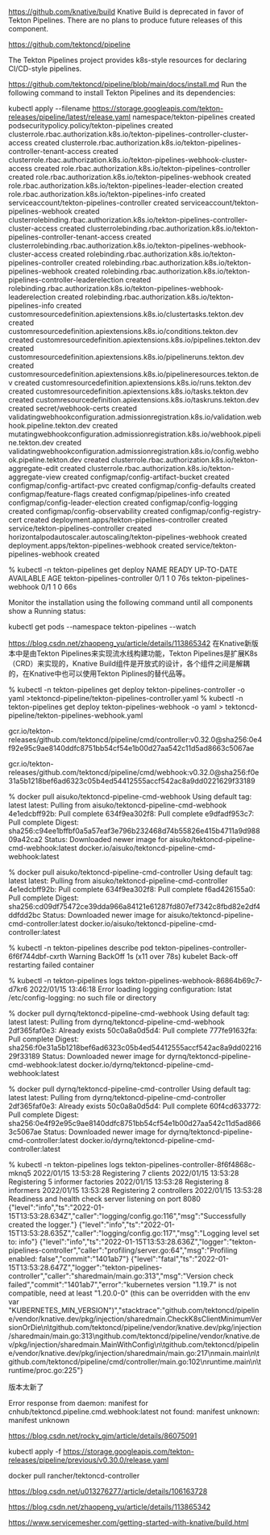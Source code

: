 
https://github.com/knative/build
  Knative Build is deprecated in favor of Tekton Pipelines. There are no plans to produce future releases of this component.


https://github.com/tektoncd/pipeline

The Tekton Pipelines project provides k8s-style resources for declaring CI/CD-style pipelines.


https://github.com/tektoncd/pipeline/blob/main/docs/install.md
Run the following command to install Tekton Pipelines and its dependencies:

kubectl apply --filename https://storage.googleapis.com/tekton-releases/pipeline/latest/release.yaml
namespace/tekton-pipelines created
podsecuritypolicy.policy/tekton-pipelines created
clusterrole.rbac.authorization.k8s.io/tekton-pipelines-controller-cluster-access created
clusterrole.rbac.authorization.k8s.io/tekton-pipelines-controller-tenant-access created
clusterrole.rbac.authorization.k8s.io/tekton-pipelines-webhook-cluster-access created
role.rbac.authorization.k8s.io/tekton-pipelines-controller created
role.rbac.authorization.k8s.io/tekton-pipelines-webhook created
role.rbac.authorization.k8s.io/tekton-pipelines-leader-election created
role.rbac.authorization.k8s.io/tekton-pipelines-info created
serviceaccount/tekton-pipelines-controller created
serviceaccount/tekton-pipelines-webhook created
clusterrolebinding.rbac.authorization.k8s.io/tekton-pipelines-controller-cluster-access created
clusterrolebinding.rbac.authorization.k8s.io/tekton-pipelines-controller-tenant-access created
clusterrolebinding.rbac.authorization.k8s.io/tekton-pipelines-webhook-cluster-access created
rolebinding.rbac.authorization.k8s.io/tekton-pipelines-controller created
rolebinding.rbac.authorization.k8s.io/tekton-pipelines-webhook created
rolebinding.rbac.authorization.k8s.io/tekton-pipelines-controller-leaderelection created
rolebinding.rbac.authorization.k8s.io/tekton-pipelines-webhook-leaderelection created
rolebinding.rbac.authorization.k8s.io/tekton-pipelines-info created
customresourcedefinition.apiextensions.k8s.io/clustertasks.tekton.dev created
customresourcedefinition.apiextensions.k8s.io/conditions.tekton.dev created
customresourcedefinition.apiextensions.k8s.io/pipelines.tekton.dev created
customresourcedefinition.apiextensions.k8s.io/pipelineruns.tekton.dev created
customresourcedefinition.apiextensions.k8s.io/pipelineresources.tekton.dev created
customresourcedefinition.apiextensions.k8s.io/runs.tekton.dev created
customresourcedefinition.apiextensions.k8s.io/tasks.tekton.dev created
customresourcedefinition.apiextensions.k8s.io/taskruns.tekton.dev created
secret/webhook-certs created
validatingwebhookconfiguration.admissionregistration.k8s.io/validation.webhook.pipeline.tekton.dev created
mutatingwebhookconfiguration.admissionregistration.k8s.io/webhook.pipeline.tekton.dev created
validatingwebhookconfiguration.admissionregistration.k8s.io/config.webhook.pipeline.tekton.dev created
clusterrole.rbac.authorization.k8s.io/tekton-aggregate-edit created
clusterrole.rbac.authorization.k8s.io/tekton-aggregate-view created
configmap/config-artifact-bucket created
configmap/config-artifact-pvc created
configmap/config-defaults created
configmap/feature-flags created
configmap/pipelines-info created
configmap/config-leader-election created
configmap/config-logging created
configmap/config-observability created
configmap/config-registry-cert created
deployment.apps/tekton-pipelines-controller created
service/tekton-pipelines-controller created
horizontalpodautoscaler.autoscaling/tekton-pipelines-webhook created
deployment.apps/tekton-pipelines-webhook created
service/tekton-pipelines-webhook created


% kubectl -n tekton-pipelines get deploy
NAME                          READY   UP-TO-DATE   AVAILABLE   AGE
tekton-pipelines-controller   0/1     1            0           76s
tekton-pipelines-webhook      0/1     1            0           66s

Monitor the installation using the following command until all components show a Running status:

kubectl get pods --namespace tekton-pipelines --watch

https://blog.csdn.net/zhaopeng_yu/article/details/113865342
在Knative新版本中是由Tekton Pipelines来实现流水线构建功能，Tekton Pipelines是扩展K8s（CRD）来实现的，Knative Build组件是开放式的设计，各个组件之间是解耦的，在Knative中也可以使用Tekton Piplines的替代品等。

 % kubectl -n tekton-pipelines  get deploy tekton-pipelines-controller -o yaml >tektoncd-pipeline/tekton-pipelines-controller.yaml
  % kubectl -n tekton-pipelines  get deploy tekton-pipelines-webhook -o yaml > tektoncd-pipeline/tekton-pipelines-webhook.yaml


  gcr.io/tekton-releases/github.com/tektoncd/pipeline/cmd/controller:v0.32.0@sha256:0e4f92e95c9ae8140ddfc8751bb54cf54e1b00d27aa542c11d5ad8663c5067ae

  gcr.io/tekton-releases/github.com/tektoncd/pipeline/cmd/webhook:v0.32.0@sha256:f0e31a5b1218bef6ad6323c05b4ed54412555accf542ac8a9dd0221629f33189


  % docker pull aisuko/tektoncd-pipeline-cmd-webhook
Using default tag: latest
latest: Pulling from aisuko/tektoncd-pipeline-cmd-webhook
4e1edcbff92b: Pull complete 
634f9ea302f8: Pull complete 
e9dfadf953c7: Pull complete 
Digest: sha256:c94ee1bffbf0a5a57eaf3e796b232468d74b55826e415b4711a9d98809a42ca2
Status: Downloaded newer image for aisuko/tektoncd-pipeline-cmd-webhook:latest
docker.io/aisuko/tektoncd-pipeline-cmd-webhook:latest


% docker pull aisuko/tektoncd-pipeline-cmd-controller
Using default tag: latest
latest: Pulling from aisuko/tektoncd-pipeline-cmd-controller
4e1edcbff92b: Pull complete
634f9ea302f8: Pull complete
f6ad426155a0: Pull complete
Digest: sha256:cd09df75472ce39dda966a84121e61287fd807ef7342c8fbd82e2df4ddfdd2bc
Status: Downloaded newer image for aisuko/tektoncd-pipeline-cmd-controller:latest
docker.io/aisuko/tektoncd-pipeline-cmd-controller:latest


% kubectl -n tekton-pipelines describe pod tekton-pipelines-controller-6f6f744dbf-cxrth 
  Warning  BackOff    1s (x11 over 78s)  kubelet            Back-off restarting failed container

 % kubectl -n tekton-pipelines logs tekton-pipelines-webhook-86864b69c7-d7kr6 
2022/01/15 13:46:18 Error loading logging configuration: lstat /etc/config-logging: no such file or directory



 % docker pull dyrnq/tektoncd-pipeline-cmd-webhook
Using default tag: latest
latest: Pulling from dyrnq/tektoncd-pipeline-cmd-webhook
2df365faf0e3: Already exists
50c0a8a0d5d4: Pull complete
777fe91632fa: Pull complete
Digest: sha256:f0e31a5b1218bef6ad6323c05b4ed54412555accf542ac8a9dd0221629f33189
Status: Downloaded newer image for dyrnq/tektoncd-pipeline-cmd-webhook:latest
docker.io/dyrnq/tektoncd-pipeline-cmd-webhook:latest


 % docker pull dyrnq/tektoncd-pipeline-cmd-controller
Using default tag: latest
latest: Pulling from dyrnq/tektoncd-pipeline-cmd-controller
2df365faf0e3: Already exists 
50c0a8a0d5d4: Pull complete 
60f4cd633772: Pull complete 
Digest: sha256:0e4f92e95c9ae8140ddfc8751bb54cf54e1b00d27aa542c11d5ad8663c5067ae
Status: Downloaded newer image for dyrnq/tektoncd-pipeline-cmd-controller:latest
docker.io/dyrnq/tektoncd-pipeline-cmd-controller:latest


 % kubectl -n tekton-pipelines logs tekton-pipelines-controller-8f6f4868c-mknq5 
2022/01/15 13:53:28 Registering 7 clients
2022/01/15 13:53:28 Registering 5 informer factories
2022/01/15 13:53:28 Registering 8 informers
2022/01/15 13:53:28 Registering 2 controllers
2022/01/15 13:53:28 Readiness and health check server listening on port 8080
{"level":"info","ts":"2022-01-15T13:53:28.634Z","caller":"logging/config.go:116","msg":"Successfully created the logger."}
{"level":"info","ts":"2022-01-15T13:53:28.635Z","caller":"logging/config.go:117","msg":"Logging level set to: info"}
{"level":"info","ts":"2022-01-15T13:53:28.636Z","logger":"tekton-pipelines-controller","caller":"profiling/server.go:64","msg":"Profiling enabled: false","commit":"1401ab7"}
{"level":"fatal","ts":"2022-01-15T13:53:28.647Z","logger":"tekton-pipelines-controller","caller":"sharedmain/main.go:313","msg":"Version check failed","commit":"1401ab7","error":"kubernetes version \"1.19.7\" is not compatible, need at least \"1.20.0-0\" (this can be overridden with the env var \"KUBERNETES_MIN_VERSION\")","stacktrace":"github.com/tektoncd/pipeline/vendor/knative.dev/pkg/injection/sharedmain.CheckK8sClientMinimumVersionOrDie\n\tgithub.com/tektoncd/pipeline/vendor/knative.dev/pkg/injection/sharedmain/main.go:313\ngithub.com/tektoncd/pipeline/vendor/knative.dev/pkg/injection/sharedmain.MainWithConfig\n\tgithub.com/tektoncd/pipeline/vendor/knative.dev/pkg/injection/sharedmain/main.go:217\nmain.main\n\tgithub.com/tektoncd/pipeline/cmd/controller/main.go:102\nruntime.main\n\truntime/proc.go:225"}

版本太新了

Error response from daemon: manifest for cnhub/tektoncd.pipeline.cmd.webhook:latest not found: manifest unknown: manifest unknown

https://blog.csdn.net/rocky_gjm/article/details/86075091


kubectl apply -f https://storage.googleapis.com/tekton-releases/pipeline/previous/v0.30.0/release.yaml

docker pull rancher/tektoncd-controller

https://blog.csdn.net/u013276277/article/details/106163728


https://blog.csdn.net/zhaopeng_yu/article/details/113865342

https://www.servicemesher.com/getting-started-with-knative/build.html
